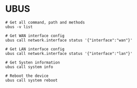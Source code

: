 <link rel="stylesheet" type="text/css" href="../../styles.css">

# UBUS

```shell
# Get all command, path and methods
ubus -v list
```

```shell
# Get WAN interface config
ubus call network.interface status '{"interface":"wan"}'

# Get LAN interface config
ubus call network.interface status '{"interface":"lan"}'
```

```shell
# Get Systen information
ubus call system info

# Reboot the device
ubus call system reboot
```
